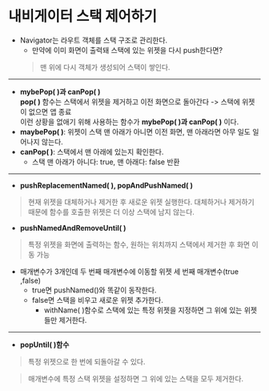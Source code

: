 # 내비게이터 스택 제어하기

- Navigator는 라우트 객체를 스택 구조로 관리한다.
    - 만약에 이미 화면이 출력돼 스택에 있는 위젯을 다시 push한다면?
    > 맨 위에 다시 객체가 생성되어 스택이 쌓인다.

---

- **mybePop( )과 canPop( )**  
**pop( )** 함수는 스택에서 위젯을 제거하고 이전 화면으로 돌아간다 -> 스택에 위젯이 없으면 앱 종료  
이런 상황을 없애기 위해 사용하는 함수가 **mybePop( )과 canPop( )** 이다.
- **maybePop( )**: 위젯이 스택 맨 아래가 아니면 이전 화면, 맨 아래라면 아무 일도 일어나지 않는다.
- **canPop( )**: 스택에서 맨 아래에 있는지 확인한다.
    - 스택 맨 아래가 아니다: true, 맨 아래다: false 반환

---

- **pushReplacementNamed( ), popAndPushNamed( )**
> 현재 위젯을 대체하거나 제거한 후 새로운 위젯 실행한다.  대체하거나 제거하기 때문에 함수를 호출한 위젯은 더 이상 스택에 남지 않는다.

- **pushNamedAndRemoveUntil( )**
> 특정 위젯을 화면에 출력하는 함수, 원하는 위치까지 스택에서 제거한 후 화면 이동 가능 
    
- 매개변수가 3개인데 두 번째 매개변수에 이동할 위젯 세 번째 매개변수(true ,false) 
    - true면 pushNamed()와 똑같이 동작한다.
    - false면 스택을 비우고 새로운 위젯 추가한다.
        - withName( )함수로 스택에 있는 특정 위젯을 지정하면 그 위에 있는 위젯들만 제거한다.

---

- **popUntil( )함수**

>특정 위젯으로 한 번에 되돌아갈 수 있다.

> 매개변수에 특정 스택 위젯을 설정하면 그 위에 있는 스택을 모두 제거한다.